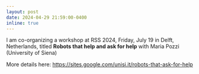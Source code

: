 ```yaml
---
layout: post
date: 2024-04-29 21:59:00-0400
inline: true
---
```


I am co-organizing a workshop at RSS 2024, Friday, July 19 in Delft, Netherlands, titled **Robots that help and ask for help**
with Maria Pozzi (University of Siena)

More details here: https://sites.google.com/unisi.it/robots-that-ask-for-help
